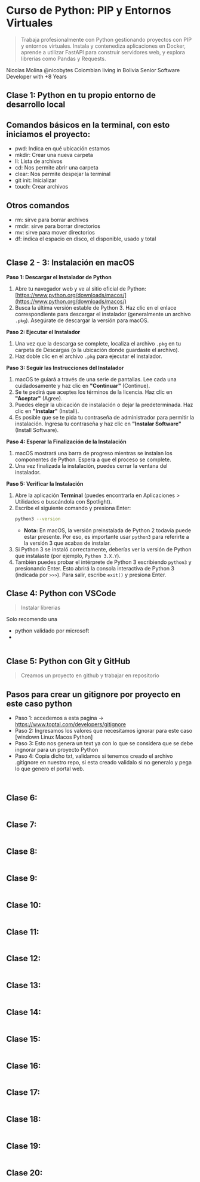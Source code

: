 # Curso de Python: PIP y Entornos Virtuales

> Trabaja profesionalmente con Python gestionando proyectos con PIP y entornos virtuales. Instala y contenediza aplicaciones en Docker, aprende a utilizar FastAPI para construir servidores web, y explora librerías como Pandas y Requests.

Nicolas Molina
@nicobytes
Colombian living in
Bolivia
Senior Software
Developer with +8 Years

## Clase 1: Python en tu propio entorno de desarrollo local

## Comandos básicos en la terminal, con esto iniciamos el proyecto:

- pwd: Indica en qué ubicación estamos
- mkdir: Crear una nueva carpeta
- ll: Lista de archivos
- cd: Nos permite abrir una carpeta
- clear: Nos permite despejar la terminal
- git init: Inicializar
- touch: Crear archivos

## Otros comandos

- rm: sirve para borrar archivos
- rmdir: sirve para borrar directorios
- mv: sirve para mover directorios
- df: indica el espacio en disco, el disponible, usado y total

```python

```


## Clase 2 - 3: Instalación en macOS
> 

**Paso 1: Descargar el Instalador de Python**

1.  Abre tu navegador web y ve al sitio oficial de Python: [https://www.python.org/downloads/macos/](https://www.python.org/downloads/macos/)
2.  Busca la última versión estable de Python 3. Haz clic en el enlace correspondiente para descargar el instalador (generalmente un archivo `.pkg`). Asegúrate de descargar la versión para macOS.

**Paso 2: Ejecutar el Instalador**

1.  Una vez que la descarga se complete, localiza el archivo `.pkg` en tu carpeta de Descargas (o la ubicación donde guardaste el archivo).
2.  Haz doble clic en el archivo `.pkg` para ejecutar el instalador.

**Paso 3: Seguir las Instrucciones del Instalador**

1.  macOS te guiará a través de una serie de pantallas. Lee cada una cuidadosamente y haz clic en **"Continuar"** (Continue).
2.  Se te pedirá que aceptes los términos de la licencia. Haz clic en **"Aceptar"** (Agree).
3.  Puedes elegir la ubicación de instalación o dejar la predeterminada. Haz clic en **"Instalar"** (Install).
4.  Es posible que se te pida tu contraseña de administrador para permitir la instalación. Ingresa tu contraseña y haz clic en **"Instalar Software"** (Install Software).

**Paso 4: Esperar la Finalización de la Instalación**

1.  macOS mostrará una barra de progreso mientras se instalan los componentes de Python. Espera a que el proceso se complete.
2.  Una vez finalizada la instalación, puedes cerrar la ventana del instalador.

**Paso 5: Verificar la Instalación**

1.  Abre la aplicación **Terminal** (puedes encontrarla en Aplicaciones > Utilidades o buscándola con Spotlight).
2.  Escribe el siguiente comando y presiona Enter:
    ```bash
    python3 --version
    ```
    * **Nota:** En macOS, la versión preinstalada de Python 2 todavía puede estar presente. Por eso, es importante usar `python3` para referirte a la versión 3 que acabas de instalar.
3.  Si Python 3 se instaló correctamente, deberías ver la versión de Python que instalaste (por ejemplo, `Python 3.X.Y`).
4.  También puedes probar el intérprete de Python 3 escribiendo `python3` y presionando Enter. Esto abrirá la consola interactiva de Python 3 (indicada por `>>>`). Para salir, escribe `exit()` y presiona Enter.

## Clase 4: Python con VSCode
> Instalar librerias 

Solo recomendo una 
- python validado por microsoft 
- 
```python

```


## Clase 5: Python con Git y GitHub
> Creamos un proyecto en github y trabajar en repositorio 

## Pasos para crear un gitignore por proyecto en este caso python

- Paso 1: accedemos a esta pagina -> https://www.toptal.com/developers/gitignore
- Paso 2: Ingresamos los valores que necesitamos ignorar para este caso [windown Linux Macos Python]
- Paso 3: Esto nos genera un text ya con lo que se considera que se debe ingnorar para un proyecto Python
- Paso 4: Copia dicho txt, validamos si tenemos creado el archivo .gitignore en nuestro repo, si esta creado validalo si no generalo y pega lo que genero el portal web.  

```python



```

## Clase 6: 
> 
```python

```


## Clase 7: 
> 
```python

```

## Clase 8: 
> 
```python

```


## Clase 9: 
> 
```python

```

## Clase 10: 
> 
```python

```


## Clase 11: 
> 
```python

```

## Clase 12: 
> 
```python

```


## Clase 13: 
> 
```python

```

## Clase 14: 
> 
```python

```


## Clase 15: 
> 
```python

```

## Clase 16: 
> 
```python

```


## Clase 17: 
> 
```python

```

## Clase 18: 
> 
```python

```

## Clase 19: 
> 
```python

```


## Clase 20: 
> 
```python

```


